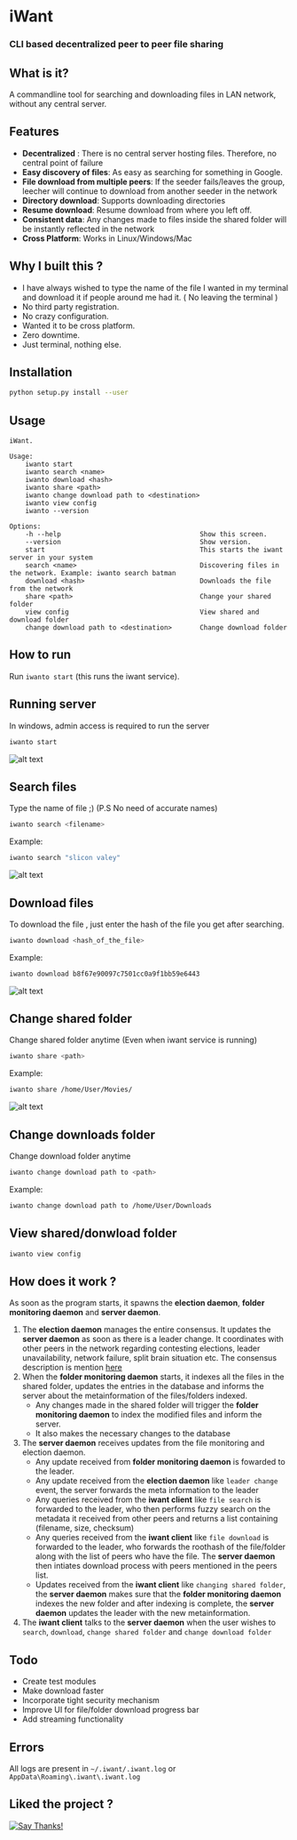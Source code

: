 # iWant
### CLI based decentralized peer to peer file sharing

## What is it?  
A commandline tool for searching and downloading files in LAN network, without any central server. 

## Features
* __Decentralized__ : There is no central server hosting files. Therefore, no central point of failure 
* __Easy discovery of files__: As easy as searching for something in Google. 
* __File download from multiple peers__: If the seeder fails/leaves the group, leecher will continue to download from another seeder in the network 
* __Directory download__: Supports downloading directories   
* __Resume download__:  Resume download from where you left off. 
* __Consistent data__: Any changes made to files inside the shared folder will be instantly reflected in the network 
* __Cross Platform__: Works in Linux/Windows/Mac 

## Why I built this ? 

* I have always wished to type the name of the file I wanted in my terminal and download it if people around me had it. ( No leaving the terminal ) 
* No third party registration. 
* No crazy configuration. 
* Wanted it to be cross platform. 
* Zero downtime. 
* Just terminal, nothing else. 

## Installation 
```sh
python setup.py install --user
```

## Usage
```
iWant.

Usage:
    iwanto start
    iwanto search <name>
    iwanto download <hash>
    iwanto share <path>
    iwanto change download path to <destination>
    iwanto view config
    iwanto --version

Options:
    -h --help                                   Show this screen.
    --version                                   Show version.
    start                                       This starts the iwant server in your system
    search <name>                               Discovering files in the network. Example: iwanto search batman
    download <hash>                             Downloads the file from the network
    share <path>                                Change your shared folder
    view config                                 View shared and download folder
    change download path to <destination>       Change download folder

```

## How to run 
Run `iwanto start` (this runs the iwant service).   


## Running server   
In windows, admin access is required to run the server
```sh
iwanto start
```
![alt text](docs/starting.gif)

## Search files    
Type the name of file ;)  (P.S No need of accurate names)
```sh
iwanto search <filename>
```
Example: 
```sh
iwanto search "slicon valey"
```
![alt text](docs/searching.gif)
## Download files  
To download the file , just enter the hash of the file you get after searching. 
```sh
iwanto download <hash_of_the_file>
```
Example: 
```sh
iwanto download b8f67e90097c7501cc0a9f1bb59e6443
```
![alt text](docs/downloading.gif)
## Change shared folder  
Change shared folder anytime (Even when iwant service is running)  
```sh
iwanto share <path>
```
Example: 
```sh
iwanto share /home/User/Movies/
```
![alt text](docs/shareNewFolder.gif)
## Change downloads folder  
Change download folder anytime 
```sh
iwanto change download path to <path>
```
Example: 
```sh
iwanto change download path to /home/User/Downloads
```

## View shared/donwload folder  
```sh
iwanto view config
```

## How does it work ? 

As soon as the program starts, it spawns the __election daemon__, __folder monitoring daemon__ and __server daemon__. 
1. The __election daemon__ manages the entire consensus. It updates the __server daemon__ as soon as there is a leader change. It coordinates with other peers in the network regarding contesting elections, leader unavailability, network failure, split brain situation etc. The consensus description is mention [here](iwant/core/engine/consensus/README.md)
2. When the __folder monitoring daemon__ starts, it indexes all the files in the shared folder, updates the entries in the database and informs the server about the metainformation of the files/folders indexed.
    - Any changes made in the shared folder will trigger the __folder monitoring daemon__ to index the modified files and inform the server.
    - It also makes the necessary changes to the database
3. The __server daemon__ receives updates from the file monitoring and election daemon. 
    - Any update received from __folder monitoring daemon__ is fowarded to the leader. 
    - Any update received from the __election daemon__ like `leader change` event, the server forwards the meta information to the leader
    - Any queries received from the __iwant client__ like `file search` is forwarded to the leader, who then performs fuzzy search on the metadata it received from other peers and returns a list containing (filename, size, checksum)
    - Any queries received from the __iwant client__ like `file download` is forwarded to the leader, who forwards the roothash of the file/folder along with the list of peers who have the file. The __server daemon__ then intiates download process with peers mentioned in the peers list.
    - Updates received from the __iwant client__ like `changing shared folder`, the __server daemon__ makes sure that the __folder monitoring daemon__ indexes the new folder and after indexing is complete, the __server daemon__ updates the leader with the new metainformation.
4. The __iwant client__ talks to the __server daemon__ when the user wishes to `search`, `download`, `change shared folder` and `change download folder`

## Todo
* Create test modules
* Make download faster
* Incorporate tight security mechanism
* Improve UI for file/folder download progress bar
* Add streaming functionality

## Errors

All logs are present in `~/.iwant/.iwant.log` or `AppData\Roaming\.iwant\.iwant.log`

## Liked the project ? 
[![Say Thanks!](https://img.shields.io/badge/Say%20Thanks-!-1EAEDB.svg)](https://saythanks.io/to/nirvik)
